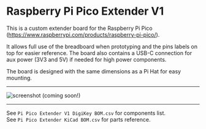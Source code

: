# Raspberry Pi Pico Extender V1

This is a custom extender board for the Raspberry Pi Pico (https://www.raspberrypi.com/products/raspberry-pi-pico/).

It allows full use of the breadboard when prototyping and the pins labels on top for easier reference. The board also contains a USB-C connection for aux power (3V3 and 5V) if needed for high power components.

The board is designed with the same dimensions as a Pi Hat for easy mounting.

<hr>

![screenshot](!images/) (coming soon!)

<hr>

See `Pi Pico Extender V1 DigiKey BOM.csv` for components list.<br>
See `Pi Pico Extender KiCad BOM.csv` for parts reference.